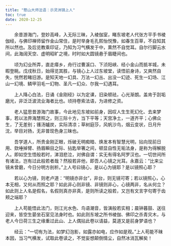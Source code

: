 ```yaml
---
title: "憨山大师法语：示灵洲镜上人"
toc: true
date: 2020-12-25
---
```



　　余昔游海门，登妙高峰，入无际三昧，入棱伽室，睹东坡老人代张方平手书棱伽经，与佛印禅师留作金山常住，是时举身毛孔熙怡悦豫，如春生百草，不自知其所以然也。及后览教乘印证，乃知为习气横发于中，熏然不自觉耳。自尔行脚云水间，此海阔天空、虚明昭旷之境，时时如大圆镜悬于眉睫间也。

　　顷为幻业所弄，直走瘴乡，舟行过曹溪口、下浈阳峡、经小金山而抵羊城，未暇登眺。戊戌秋日，始得览其胜，与镜心上人过东坡堂，读悟前身诗，又爽然自失，恍然若睹旧游。是知天地一幻具、万法一幻丛、出没一幻迹、死生一幻场、江山一幻境、鳞甲羽毛一幻物、圣凡一幻众、尔我一幻遇耳。

　　上人降心白法，日诵《金刚经》以为定课，旧染顿祛，心光渐朗。盖肯于刮垢磨光，非泛泛波流业海者比也。顷持卷索法语，为进修之资。

　　老人猛思昔游海门故事，今此地见东坡如前身，因叹人生生死幻化、去来梦事，若以法界海慧照之，则三际十方，当下平等；天宫净土，一道齐平；心佛众生，了无差别；镬汤罏炭，实际清凉；草树庭莎，风帆沙鸟，烟云变状，日月升沈，举目对扬，无非普现色身三昧也。

　　吾学道人，所贵金刚正眼，烁破无明痴暗、焕发本有智慧光明，拈向现前日用、欬唾掉臂、扬眉瞬目之际、拈匙举箸之间，顿显自性无垢法身，是称为得解脱人。即如空生悟般若时，涕泪悲泣，对佛自谓：实无有得名阿罗汉也。一切世间所有诸法，岂有过此般若者哉？然般若非他，即吾人心镜之光耳。永嘉云：“比来尘镜未曾磨，今日分明方剖析。”上人号曰镜心，是以心为镜耶？是以镜照心耶？

　　若以心为镜，则老卢道：“明镜亦非台”，非台，则无镜可寄；若以镜照心，心本无相，又何从而照之耶？如此非心则非镜、非镜则非心，心镜两非，名从何立？如此则上人名是假名，名假则真亦非真，是则所读之般若，又岂有文言字句寄于齿颊之端耶？

　　上人苟能悟此法门，则江光水色、鸟语潮音，皆演般若实相；晨钟暮鼓、送往迎来，皆空生晏坐石室见法身时也。如此则东坡之所书棱伽、佛印之杀青灾木，与老人今日荷三生之缘重过此山、上人偶拈此卷以请益，莫道又是前身梦语也？

　　经云：“一切有为法，如梦幻泡影，如露亦如电，应作如是观。”上人苟能不昧本因，当习气横发，试取此卷读之，不觉妄想颠倒情尘，自然冰消瓦解矣！
